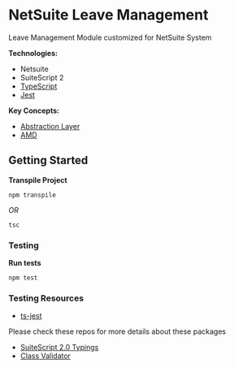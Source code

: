 # NetSuite Leave Management
Leave Management Module customized for NetSuite System

**Technologies:**
- Netsuite
- SuiteScript 2
- [TypeScript](https://www.typescriptlang.org/docs/home.html)
- [Jest](https://github.com/facebook/jest)

**Key Concepts:**
- [Abstraction Layer](https://en.wikipedia.org/wiki/Abstraction_layer)
- [AMD](https://github.com/amdjs/amdjs-api/blob/master/AMD.md)
## Getting Started

**Transpile Project**

```
npm transpile
```
_OR_
```
tsc
```

### Testing
**Run tests**
```
npm test
```
### Testing Resources
- [ts-jest](https://github.com/kulshekhar/ts-jest)

Please check these repos for more details about these packages
- [SuiteScript 2.0 Typings](https://github.com/headintheclouddev/typings-suitescript-2.0)
- [Class Validator](https://github.com/typestack/class-validator)

